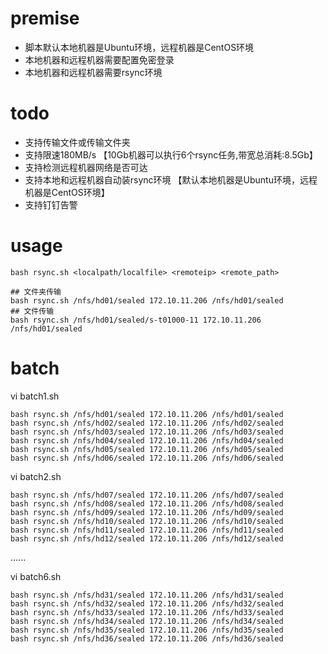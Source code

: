 
# premise
- 脚本默认本地机器是Ubuntu环境，远程机器是CentOS环境
- 本地机器和远程机器需要配置免密登录
- 本地机器和远程机器需要rsync环境

# todo
- 支持传输文件或传输文件夹
- 支持限速180MB/s 【10Gb机器可以执行6个rsync任务,带宽总消耗:8.5Gb】
- 支持检测远程机器网络是否可达
- 支持本地和远程机器自动装rsync环境 【默认本地机器是Ubuntu环境，远程机器是CentOS环境】
- 支持钉钉告警

# usage
```
bash rsync.sh <localpath/localfile> <remoteip> <remote_path>

## 文件夹传输
bash rsync.sh /nfs/hd01/sealed 172.10.11.206 /nfs/hd01/sealed
## 文件传输
bash rsync.sh /nfs/hd01/sealed/s-t01000-11 172.10.11.206 /nfs/hd01/sealed
```

# batch
vi batch1.sh
```
bash rsync.sh /nfs/hd01/sealed 172.10.11.206 /nfs/hd01/sealed
bash rsync.sh /nfs/hd02/sealed 172.10.11.206 /nfs/hd02/sealed
bash rsync.sh /nfs/hd03/sealed 172.10.11.206 /nfs/hd03/sealed
bash rsync.sh /nfs/hd04/sealed 172.10.11.206 /nfs/hd04/sealed
bash rsync.sh /nfs/hd05/sealed 172.10.11.206 /nfs/hd05/sealed
bash rsync.sh /nfs/hd06/sealed 172.10.11.206 /nfs/hd06/sealed
```

vi batch2.sh
```
bash rsync.sh /nfs/hd07/sealed 172.10.11.206 /nfs/hd07/sealed
bash rsync.sh /nfs/hd08/sealed 172.10.11.206 /nfs/hd08/sealed
bash rsync.sh /nfs/hd09/sealed 172.10.11.206 /nfs/hd09/sealed
bash rsync.sh /nfs/hd10/sealed 172.10.11.206 /nfs/hd10/sealed
bash rsync.sh /nfs/hd11/sealed 172.10.11.206 /nfs/hd11/sealed
bash rsync.sh /nfs/hd12/sealed 172.10.11.206 /nfs/hd12/sealed
```

......

vi batch6.sh
```
bash rsync.sh /nfs/hd31/sealed 172.10.11.206 /nfs/hd31/sealed
bash rsync.sh /nfs/hd32/sealed 172.10.11.206 /nfs/hd32/sealed
bash rsync.sh /nfs/hd33/sealed 172.10.11.206 /nfs/hd33/sealed
bash rsync.sh /nfs/hd34/sealed 172.10.11.206 /nfs/hd34/sealed
bash rsync.sh /nfs/hd35/sealed 172.10.11.206 /nfs/hd35/sealed
bash rsync.sh /nfs/hd36/sealed 172.10.11.206 /nfs/hd36/sealed
```
